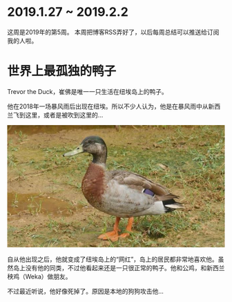 # 2019.1.27 ~ 2019.2.2

这周是2019年的第5周。
本周把博客RSS弄好了，以后每周总结可以推送给订阅我的人啦。

# 世界上最孤独的鸭子

Trevor the Duck，崔佛是唯一一只生活在纽埃岛上的鸭子。

他在2018年一场暴风雨后出现在纽埃。所以不少人认为，他是在暴风雨中从新西兰飞到这里，或者是被吹到这里的...

![trevor](https://raw.githubusercontent.com/plusplus7/solutions/master/weekly/2019/miscs/week5/trevor_1.jpg)

自从他出现之后，他就变成了纽埃岛上的“网红”，岛上的居民都非常地喜欢他。虽然岛上没有他的同类，不过他看起来还是一只很正常的鸭子。他和公鸡，和新西兰秧鸡（Weka）做朋友。

不过最近听说，他好像死掉了。原因是本地的狗狗攻击他...

